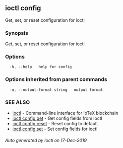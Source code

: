 ## ioctl config

Get, set, or reset configuration for ioctl

### Synopsis

Get, set, or reset configuration for ioctl

### Options

```
  -h, --help   help for config
```

### Options inherited from parent commands

```
  -o, --output-format string   output format
```

### SEE ALSO

* [ioctl](../README.md)	 - Command-line interface for IoTeX blockchain
* [ioctl config get](ioctl_config_get.md)	 - Get config fields from ioctl
* [ioctl config reset](ioctl_config_reset.md)	 - Reset config to default
* [ioctl config set](ioctl_config_set.md)	 - Set config fields for ioctl

###### Auto generated by ioctl on 17-Dec-2019
